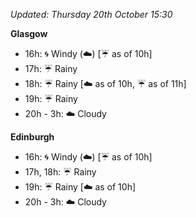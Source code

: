 *Updated: Thursday 20th October 15:30*

**Glasgow**

* 16h: :cyclone: Windy (:cloud:) [:umbrella: as of 10h]
* 17h: :umbrella: Rainy
* 18h: :umbrella: Rainy [:cloud: as of 10h, :umbrella: as of 11h]
* 19h: :umbrella: Rainy
* 20h - 3h: :cloud: Cloudy

**Edinburgh**

* 16h: :cyclone: Windy (:cloud:) [:umbrella: as of 10h]
* 17h, 18h: :umbrella: Rainy
* 19h: :umbrella: Rainy [:cloud: as of 10h]
* 20h - 3h: :cloud: Cloudy
